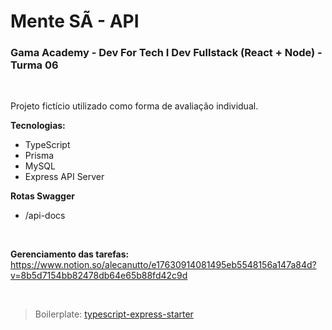 # Mente SÃ - API

### Gama Academy - Dev For Tech I Dev Fullstack (React + Node) - Turma 06

<br />

Projeto fictício utilizado como forma de avaliação individual.

<strong> Tecnologias: </strong>

- TypeScript
- Prisma
- MySQL
- Express API Server

<strong> Rotas Swagger </strong>

- /api-docs

<br />

<strong> Gerenciamento das tarefas: </strong>
https://www.notion.so/alecanutto/e17630914081495eb5548156a147a84d?v=8b5d7154bb82478db64e65b88fd42c9d

<br />

> Boilerplate: [typescript-express-starter](https://github.com/ljlm0402/typescript-express-starter.git)
